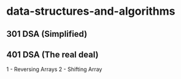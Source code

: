 # data-structures-and-algorithms

## 301 DSA (Simplified)

## 401 DSA (The real deal)

1 - Reversing Arrays
2 - Shifting Array